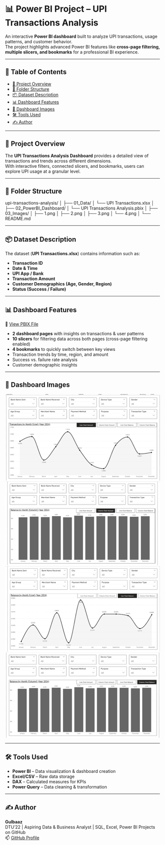 # 📊 Power BI Project – UPI Transactions Analysis

An interactive **Power BI dashboard** built to analyze UPI transactions, usage patterns, and customer behavior.  
The project highlights advanced Power BI features like **cross-page filtering, multiple slicers, and bookmarks** for a professional BI experience.

---

## 🔗 Table of Contents
- [📘 Project Overview](#-project-overview)
- [📁 Folder Structure](#-folder-structure)
- [📦 Dataset Description](#-dataset-description)
- [📊 Dashboard Features](#-dashboard-features)
- [📸 Dashboard Images](#-dashboard-images)
- [🛠️ Tools Used](#️-tools-used)
- [✍️ Author](#-author)

---

## 📘 Project Overview
The **UPI Transactions Analysis Dashboard** provides a detailed view of transactions and trends across different dimensions.  
With interactive filters, connected slicers, and bookmarks, users can explore UPI usage at a granular level.

---

## 📁 Folder Structure

upi-transactions-analysis/
│
├── 01_Data/
│ └── UPI Transactions.xlsx
│
├── 02_PowerBI_Dashboard/
│ └── UPI Transactions Analysis.pbix
│
├── 03_Images/
│ ├── 1.png
│ ├── 2.png
│ ├── 3.png
│ └── 4.png
│
└── README.md


---

## 📦 Dataset Description
The dataset (**UPI Transactions.xlsx**) contains information such as:
- **Transaction ID**  
- **Date & Time**  
- **UPI App / Bank**  
- **Transaction Amount**  
- **Customer Demographics (Age, Gender, Region)**  
- **Status (Success / Failure)**  

---

## 📊 Dashboard Features
📂 [View PBIX File](./02_PowerBI_Dashboard/UPI%20Transactions%20Analysis.pbix)

- **2 dashboard pages** with insights on transactions & user patterns  
- **10 slicers** for filtering data across both pages (cross-page filtering enabled)  
- **4 bookmarks** to quickly switch between key views  
- Transaction trends by time, region, and amount  
- Success vs. failure rate analysis  
- Customer demographic insights  

---

## 📸 Dashboard Images
![Dashboard Page 1](./03_Images/1.png)  
![Dashboard Page 2](./03_Images/2.png)  
![Dashboard Page 3](./03_Images/3.png)  
![Dashboard Page 4](./03_Images/4.png)  

---

## 🛠️ Tools Used
- **Power BI** – Data visualization & dashboard creation  
- **Excel/CSV** – Raw data storage  
- **DAX** – Calculated measures for KPIs  
- **Power Query** – Data cleaning & transformation  

---

## ✍️ Author
**Gulbaaz**  
DTU’22 | Aspiring Data & Business Analyst | SQL, Excel, Power BI Projects on GitHub  
📫 [GitHub Profile](https://github.com/Gulbaaz)

